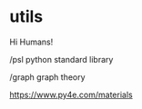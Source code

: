 # utils

Hi Humans!

/psl      python standard library

/graph    graph theory

https://www.py4e.com/materials

